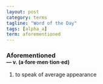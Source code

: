 ```yaml
---
layout: post
category: terms
tagline: "Word of the Day"
tags: [alpha_a]
term: aforementioned
---
```


<h3>Aforementioned<br/> <small>&mdash; v. (a<span>&middot;</span>fore<span>&middot;</span>men<span>&middot;</span>tion<span>&middot;</span>ed)</small></h3>
<p><ol>
<li>to speak of average appearance</li>
</ol></p>
